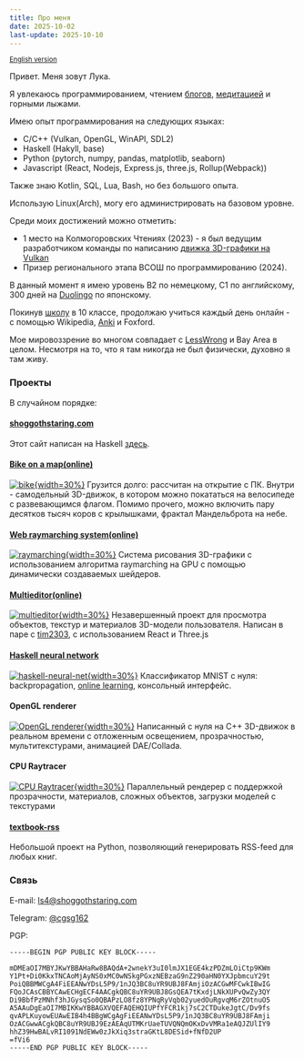 ```yaml
---
title: Про меня
date: 2025-10-02
last-update: 2025-10-10
---
```


<small>[English version](me)</small>

Привет. Меня зовут Лука.

Я увлекаюсь программированием, чтением [блогов](rss), [медитацией](meditation) и горными лыжами.

Имею опыт программирования на следующих языках:

- C/C++ (Vulkan, OpenGL, WinAPI, SDL2)
- Haskell (Hakyll, base)
- Python (pytorch, numpy, pandas, matplotlib, seaborn)
- Javascript (React, Nodejs, Express.js, three.js, Rollup(Webpack))

Также знаю Kotlin, SQL, Lua, Bash, но без большого опыта.

Использую Linux(Arch), могу его администрировать на базовом уровне.

Среди моих достижений можно отметить:

- 1 место на Колмогоровских Чтениях (2023) - я был ведущим разработчиком команды по написанию [движка 3D-графики на Vulkan](cgsg)
- Призер регионального этапа ВСОШ по программированию (2024).

В данный момент я имею уровень B2 по немецкому, C1 по английскому, 300 дней на [Duolingo](https://www.duolingo.com/profile/deeeear) по японскому.

Покинув [школу](school) в 10 классе, продолжаю учиться каждый день онлайн - с помощью Wikipedia, [Anki](srs) и Foxford.

Мое мировоззрение во многом совпадает с [LessWrong](https://lesswrong.com/) и Bay Area в целом. Несмотря на то, что я там никогда не был физически, духовно я там живу.

### Проекты

В случайном порядке:

#### [shoggothstaring.com](about)

Этот сайт написан на Haskell [здесь](https://github.com/30be/shoggothStaring/blob/main/main.hs).

#### [Bike on a map(online)](https://30be.github.io/SUM2023/PROJECT/dist/)

[![bike](bike.png){width=30%}](bike.png)
Грузится долго: рассчитан на открытие с ПК.
Внутри - самодельный 3D-движок, в котором можно покататься на велосипеде с развевающимся флагом. Помимо прочего, можно включить пару десятков тысяч коров с крылышками, фрактал Мандельброта на небе.

#### [Web raymarching system(online)](https://30be.github.io/SUM2024/WebRaymarching/)

[![raymarching](raymarching.png){width=30%}](raymarching.png)
Система рисования 3D-графики с использованием алгоритма raymarching на GPU с помощью динамически создаваемых шейдеров.

#### [Multieditor(online)](https://30be.github.io/MultiEditor/output/index.html)

[![multieditor](multieditor.png){width=30%}](multieditor.png)
Незавершенный проект для просмотра объектов, текстур и материалов 3D-модели пользователя.
Написан в паре с [tim2303](https://github.com/tim2303/), с использованием React и Three.js

#### [Haskell neural network](https://github.com/30be/haskell-neural-net)

[![haskell-neural-net](haskell-nn.png){width=30%}](haskell-nn.png)
Классификатор MNIST с нуля: backpropagation, [online learning](https://en.wikipedia.org/wiki/Online_machine_learning), консольный интерфейс.

#### OpenGL renderer

[![OpenGL renderer](T06ANIM.png){width=30%}](T06ANIM.png)
Написанный с нуля на C++ 3D-движок в реальном времени с отложенным освещением, прозрачностью, мультитекстурами, анимацией DAE/Collada.

#### CPU Raytracer

[![CPU Raytracer](T05RT.png){width=30%}](T05RT.png)
Параллельный рендерер с поддержкой прозрачности, материалов, сложных объектов, загрузки моделей с текстурами

#### [textbook-rss](https://github.com/30be/TextbookRSS)

Небольшой проект на Python, позволяющий генерировать RSS-feed для любых книг.

### Связь

E-mail: <ls4@shoggothstaring.com>

Telegram: [@cgsg162](https://t.me/cgsg162)

PGP:

```PGP
-----BEGIN PGP PUBLIC KEY BLOCK-----

mDMEaOI7MBYJKwYBBAHaRw8BAQdA+2wnekY3uI0lmJX1EGE4kzPDZmLOiCtp9KWm
Y1Pt+Di0KkxTNCAoMjAyNS0xMC0wNSkgPGxzNEBzaG9nZ290aHN0YXJpbmcuY29t
PoiQBBMWCgA4FiEEANwYDsL5P9/1nJQ3BC8uYR9UBJ8FAmjiOzACGwMFCwkIBwIG
FQoJCAsCBBYCAwECHgECF4AACgkQBC8uYR9UBJ8GsQEA7tKxdjLNkXUPvQwZy3QY
Di9BbfPzMNhf3hJGysqSo0QBAPzLO8fz8YPNqRyVqb02yuedOuRgvqM6rZOtnuO5
A5AAuDgEaOI7MBIKKwYBBAGXVQEFAQEHQIUPfYFCR1kj7sC2CTDukeJgtC/Dv9fs
qvAPLKuyowEUAwEIB4h4BBgWCgAgFiEEANwYDsL5P9/1nJQ3BC8uYR9UBJ8FAmji
OzACGwwACgkQBC8uYR9UBJ9EzAEAqUTMKrUaeTUVQNQmOKxDvVMRa1eAQJZUlIY9
hhZ39HwBALvRI1091NdEWw0zJkXiq3straGKtL8DESid+fNfD2UP
=fVi6
-----END PGP PUBLIC KEY BLOCK-----
```
